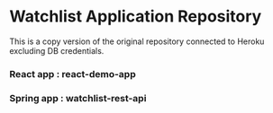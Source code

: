 # Watchlist Application Repository
This is a copy version of the original repository connected to Heroku excluding DB credentials.
### React app : react-demo-app
### Spring app : watchlist-rest-api
